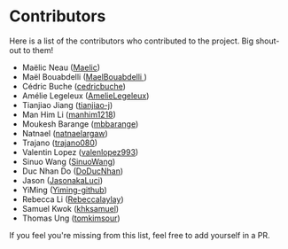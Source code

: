 # Contributors

Here is a list of the contributors who contributed to the project. Big
shout-out to them!

- Maëlic Neau ([Maelic](https://github.com/Maelic))
- Maël Bouabdelli ([MaelBouabdelli ](https://github.com/MaelBouabdelli))
- Cédric Buche ([cedricbuche](https://github.com/cedricbuche))
- Amélie Legeleux ([AmelieLegeleux](https://github.com/AmelieLegeleux))
- Tianjiao Jiang ([tianjiao-j](https://github.com/tianjiao-j))
- Man Him Li ([manhim1218](https://github.com/manhim1218))
- Moukesh Barange ([mbbarange](https://github.com/mbbarange))
- Natnael ([natnaelargaw](https://github.com/natnaelargaw))
- Trajano ([trajano080](https://github.com/trajano080))
- Valentin Lopez ([valenlopez993](https://github.com/valenlopez993))
- Sinuo Wang ([SinuoWang](https://github.com/SinuoWang))
- Duc Nhan Do ([DoDucNhan](https://github.com/DoDucNhan))
- Jason ([JasonakaLuci](https://github.com/JasonakaLuci))
- YiMing ([Yiming-github](https://github.com/Yiming-github))
- Rebecca Li ([Rebeccalaylay](https://github.com/Rebeccalaylay))
- Samuel Kwok ([khksamuel](https://github.com/khksamuel))
- Thomas Ung ([tomkimsour](https://github.com/tomkimsour))

If you feel you're missing from this list, feel free to add yourself in a PR.
